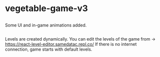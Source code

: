 # vegetable-game-v3
##
Some UI and in-game animations added.
##
Levels are created dynamically. You can edit the levels of the game from -> https://react-level-editor.samedatac.repl.co/
If there is no internet connection, game starts with default levels.
